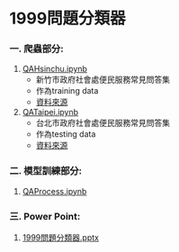 # 1999問題分類器

### 一. 爬蟲部分: 
1. [QAHsinchu.ipynb](https://github.com/GoatWang/HsinchuHackthon_QA1999_ClassifierTraining/blob/master/QAHsinchu.ipynb)
    * 新竹市政府社會處便民服務常見問答集 
    * 作為training data
    * [資料來源](http://society.hccg.gov.tw/society/ch/home.jsp?id=202&parentpath=&mcustomize=qanda_view.jsp&toolsflag=Y&dataserno=201404090005&t=QandA&mserno=201601300131)
2. [QATaipei.ipynb](https://github.com/GoatWang/HsinchuHackthon_QA1999_ClassifierTraining/blob/master/QATaipei.ipynb)
    * 台北市政府社會處便民服務常見問答集 
    * 作為testing data
    * [資料來源](http://www.dosw.gov.taipei/lp.asp?ctNode=22120&CtUnit=10403&BaseDSD=69&mp=107001)
    
### 二. 模型訓練部分:
1. [QAProcess.ipynb](https://github.com/GoatWang/HsinchuHackthon_QA1999_ClassifierTraining/blob/master/QAProcess.ipynb)

### 三. Power Point:
1. [1999問題分類器.pptx](https://github.com/GoatWang/HsinchuHackthon_QA1999_ClassifierTraining/blob/master/1999%E5%95%8F%E9%A1%8C%E5%88%86%E9%A1%9E%E5%99%A8.pptx)

